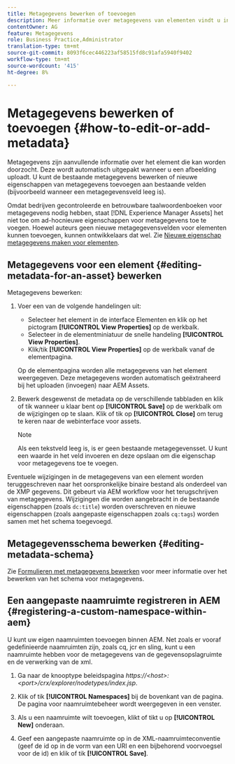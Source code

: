 ```yaml
---
title: Metagegevens bewerken of toevoegen
description: Meer informatie over metagegevens van elementen vindt u in [!DNL Experience Manager Assets] een aantal manieren waarop u metagegevens van elementen kunt bewerken.
contentOwner: AG
feature: Metagegevens
role: Business Practice,Administrator
translation-type: tm+mt
source-git-commit: 8093f6cec446223af58515fd8c91afa5940f9402
workflow-type: tm+mt
source-wordcount: '415'
ht-degree: 8%

---
```



# Metagegevens bewerken of toevoegen {#how-to-edit-or-add-metadata}

Metagegevens zijn aanvullende informatie over het element die kan worden doorzocht. Deze wordt automatisch uitgepakt wanneer u een afbeelding uploadt. U kunt de bestaande metagegevens bewerken of nieuwe eigenschappen van metagegevens toevoegen aan bestaande velden (bijvoorbeeld wanneer een metagegevensveld leeg is).

Omdat bedrijven gecontroleerde en betrouwbare taalwoordenboeken voor metagegevens nodig hebben, staat [!DNL Experience Manager Assets] het niet toe om ad-hocnieuwe eigenschappen voor metagegevens toe te voegen. Hoewel auteurs geen nieuwe metagegevensvelden voor elementen kunnen toevoegen, kunnen ontwikkelaars dat wel. Zie [Nieuwe eigenschap metagegevens maken voor elementen](meta-edit.md#editing-metadata-schema).

## Metagegevens voor een element {#editing-metadata-for-an-asset} bewerken

Metagegevens bewerken:

1. Voer een van de volgende handelingen uit:

   * Selecteer het element in de interface Elementen en klik op het pictogram **[!UICONTROL View Properties]** op de werkbalk.
   * Selecteer in de elementminiatuur de snelle handeling **[!UICONTROL View Properties]**.
   * Klik/tik **[!UICONTROL View Properties]** op de werkbalk vanaf de elementpagina.

   Op de elementpagina worden alle metagegevens van het element weergegeven. Deze metagegevens worden automatisch geëxtraheerd bij het uploaden (invoegen) naar AEM Assets.

1. Bewerk desgewenst de metadata op de verschillende tabbladen en klik of tik wanneer u klaar bent op **[!UICONTROL Save]** op de werkbalk om de wijzigingen op te slaan. Klik of tik op **[!UICONTROL Close]** om terug te keren naar de webinterface voor assets.

   >[!NOTE]
   >
   >Als een tekstveld leeg is, is er geen bestaande metagegevensset. U kunt een waarde in het veld invoeren en deze opslaan om die eigenschap voor metagegevens toe te voegen.

Eventuele wijzigingen in de metagegevens van een element worden teruggeschreven naar het oorspronkelijke binaire bestand als onderdeel van de XMP gegevens. Dit gebeurt via AEM workflow voor het terugschrijven van metagegevens. Wijzigingen die worden aangebracht in de bestaande eigenschappen (zoals `dc:title`) worden overschreven en nieuwe eigenschappen (zoals aangepaste eigenschappen zoals `cq:tags`) worden samen met het schema toegevoegd.

<!-- XMP write-back is supported and enabled for the platforms and file formats described in technical requirements. -->

## Metagegevensschema bewerken {#editing-metadata-schema}

Zie [Formulieren met metagegevens bewerken](metadata-schemas.md#edit-metadata-schema-forms) voor meer informatie over het bewerken van het schema voor metagegevens.

## Een aangepaste naamruimte registreren in AEM {#registering-a-custom-namespace-within-aem}

U kunt uw eigen naamruimten toevoegen binnen AEM. Net zoals er vooraf gedefinieerde naamruimten zijn, zoals cq, jcr en sling, kunt u een naamruimte hebben voor de metagegevens van de gegevensopslagruimte en de verwerking van de xml.

1. Ga naar de knooptype beleidspagina *https://&lt;host>:&lt;port>/crx/explorer/nodetypes/index.jsp*.
1. Klik of tik **[!UICONTROL Namespaces]** bij de bovenkant van de pagina. De pagina voor naamruimtebeheer wordt weergegeven in een venster.

1. Als u een naamruimte wilt toevoegen, klikt of tikt u op **[!UICONTROL New]** onderaan.
1. Geef een aangepaste naamruimte op in de XML-naamruimteconventie (geef de id op in de vorm van een URI en een bijbehorend voorvoegsel voor de id) en klik of tik **[!UICONTROL Save]**.
